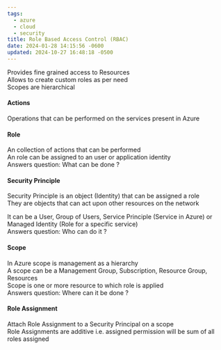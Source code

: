 ```yaml
---
tags:
  - azure
  - cloud
  - security
title: Role Based Access Control (RBAC)
date: 2024-01-28 14:15:56 -0600
updated: 2024-10-27 16:48:18 -0500
---
```


Provides fine grained access to Resources  
Allows to create custom roles as per need  
Scopes are hierarchical  

#### Actions
Operations that can be performed on the services present in Azure

#### Role
An collection of actions that can be performed  
An role can be assigned to an user or application identity  
Answers question: What can be done ?

#### Security Principle
Security Principle is an object (Identity) that can be assigned a role  
They are objects that can act upon other resources on the network    

It can be a User, Group of Users, Service Principle (Service in Azure) or Managed Identity (Role for a specific service)  
Answers question: Who can do it ?

#### Scope
In Azure scope is management as a hierarchy  
A scope can be a Management Group, Subscription, Resource Group, Resources  
Scope is one or more resource to which role is applied  
Answers question: Where can it be done ?

#### Role Assignment
Attach Role Assignment to a Security Principal on a scope  
Role Assignments are additive i.e. assigned permission will be sum of all roles assigned
